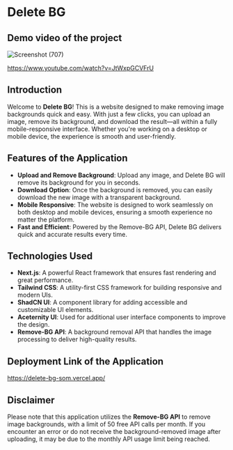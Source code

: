 # Delete BG

## Demo video of the project

![Screenshot (707)](https://github.com/user-attachments/assets/5a23bcae-a688-4263-b2b8-0fd45da74b63)

https://www.youtube.com/watch?v=JtWxpGCVFrU

## Introduction

Welcome to **Delete BG**! This is a website designed to make removing image backgrounds quick and easy. With just a few clicks, you can upload an image, remove its background, and download the result—all within a fully mobile-responsive interface. Whether you're working on a desktop or mobile device, the experience is smooth and user-friendly.

## Features of the Application

- **Upload and Remove Background**: Upload any image, and Delete BG will remove its background for you in seconds.
- **Download Option**: Once the background is removed, you can easily download the new image with a transparent background.
- **Mobile Responsive**: The website is designed to work seamlessly on both desktop and mobile devices, ensuring a smooth experience no matter the platform.
- **Fast and Efficient**: Powered by the Remove-BG API, Delete BG delivers quick and accurate results every time.

## Technologies Used

- **Next.js**: A powerful React framework that ensures fast rendering and great performance.
- **Tailwind CSS**: A utility-first CSS framework for building responsive and modern UIs.
- **ShadCN UI**: A component library for adding accessible and customizable UI elements.
- **Aceternity UI**: Used for additional user interface components to improve the design.
- **Remove-BG API**: A background removal API that handles the image processing to deliver high-quality results.

## Deployment Link of the Application

https://delete-bg-som.vercel.app/

## Disclaimer

Please note that this application utilizes the **Remove-BG API** to remove image backgrounds, with a limit of 50 free API calls per month. If you encounter an error or do not receive the background-removed image after uploading, it may be due to the monthly API usage limit being reached.
